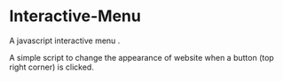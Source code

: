 # Interactive-Menu
A javascript interactive menu .

A simple script to change the appearance of website when a button (top right corner) is clicked.

